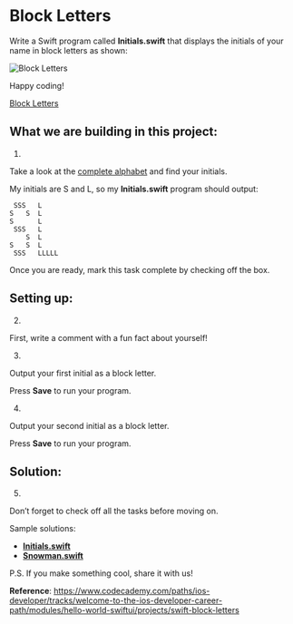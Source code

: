 # Block Letters

Write a Swift program called **Initials.swift** that displays the
initials of your name in block letters as shown:

<img
src="https://content.codecademy.com/courses/learn-cpp/hello-world/block-letters.png"
class="styles_img__AdU20" alt="Block Letters" />

Happy coding!

[Block Letters](https://www.youtube.com/watch?v=QppYCbVot2I)

## What we are building in this project:

1.

Take a look at the <a
href="https://content.codecademy.com/courses/learn-cpp/hello-world/block-letters-hint.png"
class="e14vpv2g1 gamut-xro1w8-ResetElement-Anchor-AnchorBase e1bhhzie0"
target="_blank" rel="noopener">complete alphabet</a> and find your
initials.

My initials are S and L, so my **Initials.swift** program should output:

``` styles_pre__Auw0S
 SSS   L
S   S  L
S      L
 SSS   L
    S  L
S   S  L
 SSS   LLLLL
```

Once you are ready, mark this task complete by checking off the box.



## Setting up:

2.

First, write a comment with a fun fact about yourself!



3.

Output your first initial as a block letter.

Press **Save** to run your program.



4.

Output your second initial as a block letter.

Press **Save** to run your program.



## Solution:

5.

Don’t forget to check off all the tasks before moving on.

Sample solutions:

-   **<a
    href="https://github.com/Codecademy/learn-swift/blob/master/1-hello-world/block-letters/Initials.swift"
    class="e14vpv2g1 gamut-xro1w8-ResetElement-Anchor-AnchorBase e1bhhzie0"
    target="_blank" rel="noopener">Initials.swift</a>**
-   **<a
    href="https://github.com/Codecademy/learn-swift/blob/master/1-hello-world/block-letters/Snowman.swift"
    class="e14vpv2g1 gamut-xro1w8-ResetElement-Anchor-AnchorBase e1bhhzie0"
    target="_blank" rel="noopener">Snowman.swift</a>**

P.S. If you make something cool, share it with us!

**Reference**: https://www.codecademy.com/paths/ios-developer/tracks/welcome-to-the-ios-developer-career-path/modules/hello-world-swiftui/projects/swift-block-letters

